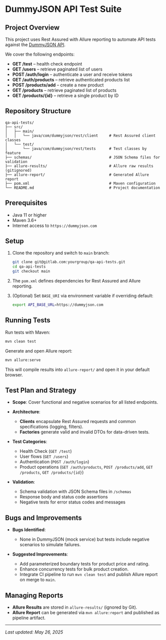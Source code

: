 # DummyJSON API Test Suite

## Project Overview

This project uses Rest Assured with Allure reporting to automate API tests against the [DummyJSON API](https://dummyjson.com/docs).

We cover the following endpoints:

* **GET /test** – health check endpoint
* **GET /users** – retrieve paginated list of users
* **POST /auth/login** – authenticate a user and receive tokens
* **GET /auth/products** – retrieve authenticated products list
* **POST /products/add** – create a new product
* **GET /products** – retrieve paginated list of products
* **GET /products/{id}** – retrieve a single product by ID

## Repository Structure

```
qa-api-tests/
├── src/
│   ├── main/
│   │   └── java/com/dummyjson/rest/client     # Rest Assured client classes
│   └── test/
│       └── java/com/dummyjson/rest/tests      # Test classes by feature
├── schemas/                                   # JSON Schema files for validation
├── allure-results/                            # Allure raw results (gitignored)
├── allure-report/                             # Generated Allure report
├── pom.xml                                    # Maven configuration
└── README.md                                  # Project documentation
```

## Prerequisites

* Java 11 or higher
* Maven 3.6+
* Internet access to `https://dummyjson.com`

## Setup

1. Clone the repository and switch to `main` branch:

   ```bash
   git clone git@gitlab.com:yourgroup/qa-api-tests.git
   cd qa-api-tests
   git checkout main
   ```
2. The `pom.xml` defines dependencies for Rest Assured and Allure reporting.
3. (Optional) Set `BASE_URI` via environment variable if overriding default:

   ```bash
   export API_BASE_URL=https://dummyjson.com
   ```

## Running Tests

Run tests with Maven:

```bash
mvn clean test
```

Generate and open Allure report:

```bash
mvn allure:serve
```

This will compile results into `allure-report/` and open it in your default browser.

## Test Plan and Strategy

* **Scope**: Cover functional and negative scenarios for all listed endpoints.
* **Architecture**:

    * **Clients** encapsulate Rest Assured requests and common specifications (logging, filters).
    * **Factories** generate valid and invalid DTOs for data-driven tests.
* **Test Categories**:

    * Health Check (`GET /test`)
    * User flows (`GET /users`)
    * Authentication (`POST /auth/login`)
    * Product operations (`GET /auth/products`, `POST /products/add`, `GET /products`, `GET /products/{id}`)
* **Validation**:

    * Schema validation with JSON Schema files in `/schemas`
    * Response body and status code assertions
    * Negative tests for error status codes and messages

## Bugs and Improvements

* **Bugs Identified**:

    * None in DummyJSON (mock service) but tests include negative scenarios to simulate failures.
* **Suggested Improvements**:

    * Add parameterized boundary tests for product price and rating.
    * Enhance concurrency tests for bulk product creation.
    * Integrate CI pipeline to run `mvn clean test` and publish Allure report on merge to `main`.

## Managing Reports

* **Allure Results** are stored in `allure-results/` (ignored by Git).
* **Allure Report** can be generated via `mvn allure:report` and published as pipeline artifact.

---

*Last updated: May 26, 2025*

